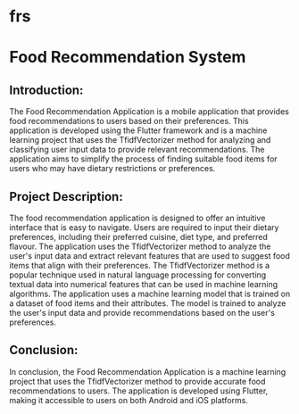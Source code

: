 # frs

# Food Recommendation System

## Introduction: 
The Food Recommendation Application is a mobile application that provides food recommendations to users based on their preferences. This application is developed using the Flutter framework and is a machine learning project that uses the TfidfVectorizer method for analyzing and classifying user input data to provide relevant recommendations. The application aims to simplify the process of finding suitable food items for users who may have dietary restrictions or preferences.

## Project Description: 

The food recommendation application is designed to offer an intuitive interface that is easy to navigate. Users are required to input their dietary preferences, including their preferred cuisine, diet type, and preferred flavour. The application uses the TfidfVectorizer method to analyze the user's input data and extract relevant features that are used to suggest food items that align with their preferences. The TfidfVectorizer method is a popular technique used in natural language processing for converting textual data into numerical features that can be used in machine learning algorithms.
The application uses a machine learning model that is trained on a dataset of food items and their attributes. The model is trained to analyze the user's input data and provide recommendations based on the user's preferences. 


## Conclusion:
In conclusion, the Food Recommendation Application is a machine learning project that uses the TfidfVectorizer method to provide accurate food recommendations to users. The application is developed using Flutter, making it accessible to users on both Android and iOS platforms.
